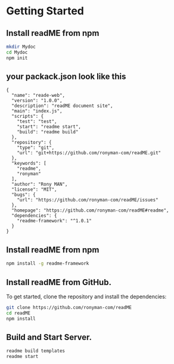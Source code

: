# Getting Started

## Install readME from npm

```bash
mkdir Mydoc
cd Mydoc
npm init
```


## your packack.json look like this


```base
{
  "name": "reade-web",
  "version": "1.0.0",
  "description": "readME document site",
  "main": "index.js",
  "scripts": {
    "test": "test",
    "start": "readme start",
    "build": "readme build"
  },
  "repository": {
    "type": "git",
    "url": "git+https://github.com/ronyman-com/readME.git"
  },
  "keywords": [
    "readme",
    "ronyman"
  ],
  "author": "Rony MAN",
  "license": "MIT",
  "bugs": {
    "url": "https://github.com/ronyman-com/readME/issues"
  },
  "homepage": "https://github.com/ronyman-com/readME#readme",
  "dependencies": {
    "readme-framework": "^1.0.1"
  }
}

```

## Install readME from npm

```bash
npm install -g readme-framework

```
## Install readME from GitHub.
To get started, clone the repository and install the dependencies:

```bash
git clone https://github.com/ronyman-com/readME
cd readME
npm install
```

## Build and Start Server.

```bash
readme build templates
readme start
```